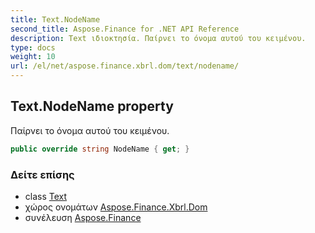 ```yaml
---
title: Text.NodeName
second_title: Aspose.Finance for .NET API Reference
description: Text ιδιοκτησία. Παίρνει το όνομα αυτού του κειμένου.
type: docs
weight: 10
url: /el/net/aspose.finance.xbrl.dom/text/nodename/
---
```

## Text.NodeName property

Παίρνει το όνομα αυτού του κειμένου.

```csharp
public override string NodeName { get; }
```

### Δείτε επίσης

* class [Text](../)
* χώρος ονομάτων [Aspose.Finance.Xbrl.Dom](../../text/)
* συνέλευση [Aspose.Finance](../../../)


